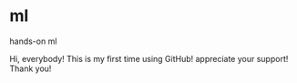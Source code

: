 # ml
hands-on ml

Hi, everybody!
This is my first time using GitHub! appreciate your support! Thank you!
